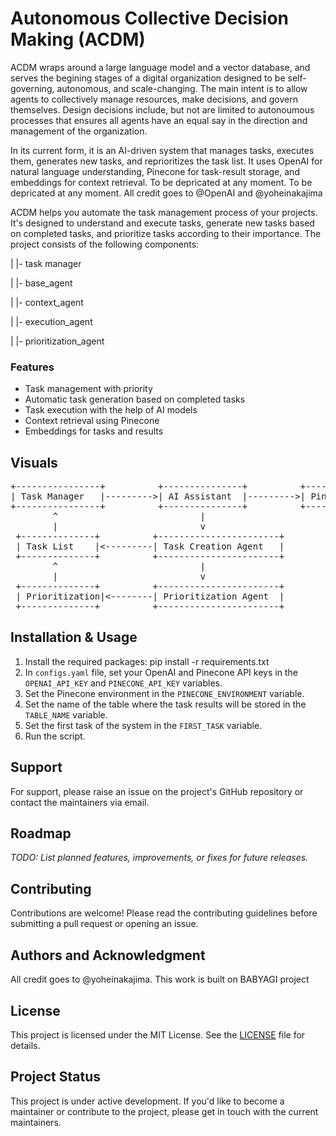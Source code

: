 # Autonomous Collective Decision Making (ACDM)

ACDM wraps around a large language model and a vector database, and serves the begining stages of a digital organization designed to be self-governing, autonomous, and scale-changing. The main intent is to allow agents to collectively manage resources, make decisions, and govern themselves. Design decisions include, but not are limited to autonoumous processes that ensures all agents have an equal say in the direction and management of the organization.

In its current form, it is an AI-driven system that manages tasks, executes them, generates new tasks, and reprioritizes the task list. It uses OpenAI for natural language understanding, Pinecone for task-result storage, and embeddings for context retrieval.
To be depricated at any moment. To be depricated at any moment. All credit goes to @OpenAI and @yoheinakajima

ACDM helps you automate the task management process of your projects. It's designed to understand and execute tasks, generate new tasks based on completed tasks, and prioritize tasks according to their importance. The project consists of the following components:

|   |- task manager

|   |- base_agent

|   |- context_agent

|   |- execution_agent

|   |- prioritization_agent
    
### Features

- Task management with priority
- Automatic task generation based on completed tasks
- Task execution with the help of AI models
- Context retrieval using Pinecone
- Embeddings for tasks and results

## Visuals

<pre>
+----------------+          +---------------+          +----------------+
| Task Manager   |--------->| AI Assistant  |--------->| Pinecone Index |
+----------------+          +---------------+          +----------------+
        ^                           |
        |                           v
 +--------------+          +-----------------------+
 | Task List    |<---------| Task Creation Agent   |
 +--------------+          +-----------------------+
        ^                           |
        |                           v
 +--------------+          +-----------------------+
 | Prioritization|<--------| Prioritization Agent  |
 +--------------+          +-----------------------+
</pre>


## Installation & Usage

1. Install the required packages: pip install -r requirements.txt
2. In `configs.yaml` file, set your OpenAI and Pinecone API keys in the `OPENAI_API_KEY` and `PINECONE_API_KEY` variables.
3. Set the Pinecone environment in the `PINECONE_ENVIRONMENT` variable.
4. Set the name of the table where the task results will be stored in the `TABLE_NAME` variable.
5. Set the first task of the system in the `FIRST_TASK` variable.
6. Run the script.

## Support

For support, please raise an issue on the project's GitHub repository or contact the maintainers via email.

## Roadmap

_TODO: List planned features, improvements, or fixes for future releases._

## Contributing

Contributions are welcome! Please read the contributing guidelines before submitting a pull request or opening an issue.

## Authors and Acknowledgment

All credit goes to @yoheinakajima. This work is built on BABYAGI project

## License

This project is licensed under the MIT License. See the [LICENSE](LICENSE) file for details.

## Project Status

This project is under active development. If you'd like to become a maintainer or contribute to the project, please get in touch with the current maintainers.
